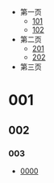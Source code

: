 <!-- docs/_sidebar.md -->

* 第一页
	* [101](date/10K.md)
	* [102](/date/10K.md)
* 第二页
	* [201](/date)
	* [202](date)
* 第三页





# 001

## 002

### 003

* [0000](date/)



